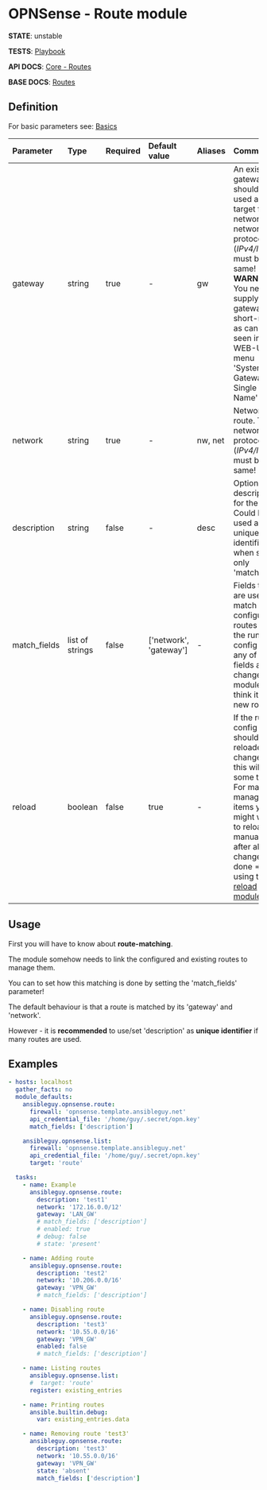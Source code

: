 # OPNSense - Route module

**STATE**: unstable

**TESTS**: [Playbook](https://github.com/ansibleguy/collection_opnsense/blob/stable/tests/route.yml)

**API DOCS**: [Core - Routes](https://docs.opnsense.org/development/api/core/routes.html)

**BASE DOCS**: [Routes](https://docs.opnsense.org/manual/routes.html)

## Definition

For basic parameters see: [Basics](https://github.com/ansibleguy/collection_opnsense/blob/stable/docs/use_basic.md#definition)

| Parameter    | Type            | Required | Default value         | Aliases | Comment                                                                                                                                                                                                                                                  |
|:-------------|:----------------|:---------|:----------------------|:--------|:---------------------------------------------------------------------------------------------------------------------------------------------------------------------------------------------------------------------------------------------------------|
| gateway      | string          | true     | -                     | gw      | An existing gateway that should be used as target for the network. The network ip protocol (_IPv4/IPv6_) must be the same! **WARNING**: You need to supply the gateways short-name as can be seen in the WEB-UI menu 'System - Gateways - Single - Name' |
| network      | string          | true     | -                     | nw, net | Network to route. The network ip protocol (_IPv4/IPv6_) must be the same!                                                                                                                                                                                |
| description  | string          | false    | -                     | desc    | Optional description for the route. Could be used as unique-identifier when set as only 'match_field'. |                                                                                                                                                  |
| match_fields | list of strings | false    | ['network', 'gateway'] | -       | Fields that are used to match configured routes with the running config - if any of those fields are changed, the module will think it's a new route |
| reload       | boolean | false    | true                 | -       | If the running config should be reloaded on change - this will take some time. For mass-managing items you might want to reload it manually after all changes are done => using the [reload module](https://github.com/ansibleguy/collection_opnsense/blob/stable/docs/use_reload.md). |

## Usage

First you will have to know about **route-matching**.

The module somehow needs to link the configured and existing routes to manage them.

You can to set how this matching is done by setting the 'match_fields' parameter!

The default behaviour is that a route is matched by its 'gateway' and 'network'.

However - it is **recommended** to use/set 'description' as **unique identifier** if many routes are used.


## Examples

```yaml
- hosts: localhost
  gather_facts: no
  module_defaults:
    ansibleguy.opnsense.route:
      firewall: 'opnsense.template.ansibleguy.net'
      api_credential_file: '/home/guy/.secret/opn.key'
      match_fields: ['description']

    ansibleguy.opnsense.list:
      firewall: 'opnsense.template.ansibleguy.net'
      api_credential_file: '/home/guy/.secret/opn.key'
      target: 'route'

  tasks:
    - name: Example
      ansibleguy.opnsense.route:
        description: 'test1'
        network: '172.16.0.0/12'
        gateway: 'LAN_GW'
        # match_fields: ['description']
        # enabled: true
        # debug: false
        # state: 'present'

    - name: Adding route
      ansibleguy.opnsense.route:
        description: 'test2'
        network: '10.206.0.0/16'
        gateway: 'VPN_GW'
        # match_fields: ['description']

    - name: Disabling route
      ansibleguy.opnsense.route:
        description: 'test3'
        network: '10.55.0.0/16'
        gateway: 'VPN_GW'
        enabled: false
        # match_fields: ['description']

    - name: Listing routes
      ansibleguy.opnsense.list:
      #  target: 'route'
      register: existing_entries

    - name: Printing routes
      ansible.builtin.debug:
        var: existing_entries.data

    - name: Removing route 'test3'
      ansibleguy.opnsense.route:
        description: 'test3'
        network: '10.55.0.0/16'
        gateway: 'VPN_GW'
        state: 'absent'
        match_fields: ['description']
```
